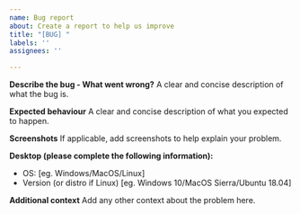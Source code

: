 ```yaml
---
name: Bug report
about: Create a report to help us improve
title: "[BUG] "
labels: ''
assignees: ''

---
```


**Describe the bug - What went wrong?**
A clear and concise description of what the bug is.

**Expected behaviour**
A clear and concise description of what you expected to happen.

**Screenshots**
If applicable, add screenshots to help explain your problem.

**Desktop (please complete the following information):**
 - OS: [eg. Windows/MacOS/Linux]
 - Version (or distro if Linux) [eg. Windows 10/MacOS Sierra/Ubuntu 18.04]

**Additional context**
Add any other context about the problem here.
